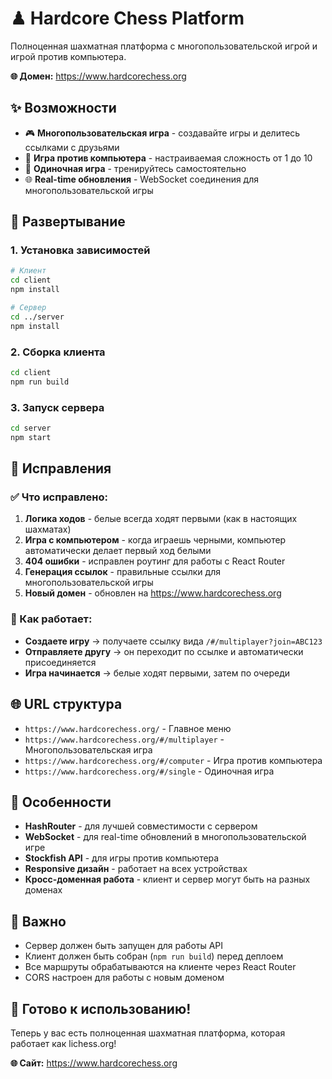 # ♟ Hardcore Chess Platform

Полноценная шахматная платформа с многопользовательской игрой и игрой против компьютера.

**🌐 Домен:** https://www.hardcorechess.org

## ✨ Возможности

- 🎮 **Многопользовательская игра** - создавайте игры и делитесь ссылками с друзьями
- 🤖 **Игра против компьютера** - настраиваемая сложность от 1 до 10
- 🧩 **Одиночная игра** - тренируйтесь самостоятельно
- 🌐 **Real-time обновления** - WebSocket соединения для многопользовательской игры

## 🚀 Развертывание

### 1. Установка зависимостей

```bash
# Клиент
cd client
npm install

# Сервер  
cd ../server
npm install
```

### 2. Сборка клиента

```bash
cd client
npm run build
```

### 3. Запуск сервера

```bash
cd server
npm start
```

## 🔧 Исправления

### ✅ Что исправлено:

1. **Логика ходов** - белые всегда ходят первыми (как в настоящих шахматах)
2. **Игра с компьютером** - когда играешь черными, компьютер автоматически делает первый ход белыми
3. **404 ошибки** - исправлен роутинг для работы с React Router
4. **Генерация ссылок** - правильные ссылки для многопользовательской игры
5. **Новый домен** - обновлен на https://www.hardcorechess.org

### 🎯 Как работает:

- **Создаете игру** → получаете ссылку вида `/#/multiplayer?join=ABC123`
- **Отправляете другу** → он переходит по ссылке и автоматически присоединяется
- **Игра начинается** → белые ходят первыми, затем по очереди

## 🌐 URL структура

- `https://www.hardcorechess.org/` - Главное меню
- `https://www.hardcorechess.org/#/multiplayer` - Многопользовательская игра
- `https://www.hardcorechess.org/#/computer` - Игра против компьютера
- `https://www.hardcorechess.org/#/single` - Одиночная игра

## 📱 Особенности

- **HashRouter** - для лучшей совместимости с сервером
- **WebSocket** - для real-time обновлений в многопользовательской игре
- **Stockfish API** - для игры против компьютера
- **Responsive дизайн** - работает на всех устройствах
- **Кросс-доменная работа** - клиент и сервер могут быть на разных доменах

## 🚨 Важно

- Сервер должен быть запущен для работы API
- Клиент должен быть собран (`npm run build`) перед деплоем
- Все маршруты обрабатываются на клиенте через React Router
- CORS настроен для работы с новым доменом

## 🎉 Готово к использованию!

Теперь у вас есть полноценная шахматная платформа, которая работает как lichess.org!

**🌐 Сайт:** https://www.hardcorechess.org
